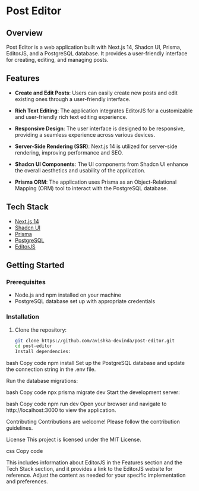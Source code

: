 # Post Editor

## Overview

Post Editor is a web application built with Next.js 14, Shadcn UI, Prisma, EditorJS, and a PostgreSQL database. It provides a user-friendly interface for creating, editing, and managing posts.

## Features

- **Create and Edit Posts**: Users can easily create new posts and edit existing ones through a user-friendly interface.

- **Rich Text Editing**: The application integrates EditorJS for a customizable and user-friendly rich text editing experience.

- **Responsive Design**: The user interface is designed to be responsive, providing a seamless experience across various devices.

- **Server-Side Rendering (SSR)**: Next.js 14 is utilized for server-side rendering, improving performance and SEO.

- **Shadcn UI Components**: The UI components from Shadcn UI enhance the overall aesthetics and usability of the application.

- **Prisma ORM**: The application uses Prisma as an Object-Relational Mapping (ORM) tool to interact with the PostgreSQL database.

## Tech Stack

- [Next.js 14](https://nextjs.org/)
- [Shadcn UI](https://ui.shadcn.com/)
- [Prisma](https://www.prisma.io/)
- [PostgreSQL](https://www.postgresql.org/)
- [EditorJS](https://editorjs.io/)

## Getting Started

### Prerequisites

- Node.js and npm installed on your machine
- PostgreSQL database set up with appropriate credentials

### Installation

1. Clone the repository:

   ```bash
   git clone https://github.com/avishka-devinda/post-editor.git
   cd post-editor
   Install dependencies:
   ```

bash
Copy code
npm install
Set up the PostgreSQL database and update the connection string in the .env file.

Run the database migrations:

bash
Copy code
npx prisma migrate dev
Start the development server:

bash
Copy code
npm run dev
Open your browser and navigate to http://localhost:3000 to view the application.

Contributing
Contributions are welcome! Please follow the contribution guidelines.

License
This project is licensed under the MIT License.

css
Copy code

This includes information about EditorJS in the Features section and the Tech Stack section, and it provides a link to the EditorJS website for reference. Adjust the content as needed for your specific implementation and preferences.

